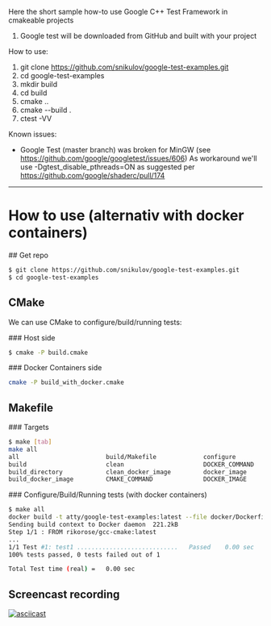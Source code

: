 Here the short sample how-to use Google C++ Test Framework in cmakeable projects

1. Google test will be downloaded from GitHub and built with your project

How to use:

1. git clone https://github.com/snikulov/google-test-examples.git
2. cd google-test-examples
3. mkdir build
4. cd build
5. cmake ..
6. cmake --build .
7. ctest -VV


Known issues:

- Google Test (master branch) was broken for MinGW (see https://github.com/google/googletest/issues/606)
  As workaround we'll use -Dgtest_disable_pthreads=ON as suggested per https://github.com/google/shaderc/pull/174

---

# How to use (alternativ with docker containers)

## Get repo
```bash
$ git clone https://github.com/snikulov/google-test-examples.git
$ cd google-test-examples
```

## CMake
We can use CMake to configure/build/running tests:

### Host side
```bash
$ cmake -P build.cmake
```

### Docker Containers side
```bash
cmake -P build_with_docker.cmake
```

## Makefile

### Targets
```bash
$ make [tab]
make all
all                        build/Makefile             configure                  google-test-examples_test
build                      clean                      DOCKER_COMMAND             run
build_directory            clean_docker_image         docker_image
build_docker_image         CMAKE_COMMAND              DOCKER_IMAGE
```

### Configure/Build/Running tests (with docker containers)
```bash
$ make all
docker build -t atty/google-test-examples:latest --file docker/Dockerfile .
Sending build context to Docker daemon  221.2kB
Step 1/1 : FROM rikorose/gcc-cmake:latest
...
1/1 Test #1: test1 ............................   Passed    0.00 sec
100% tests passed, 0 tests failed out of 1

Total Test time (real) =   0.00 sec
```

## Screencast recording
[![asciicast](https://asciinema.org/a/a03v5lmsoph7l0lhish1jkwqo.png)](https://asciinema.org/a/a03v5lmsoph7l0lhish1jkwqo)
